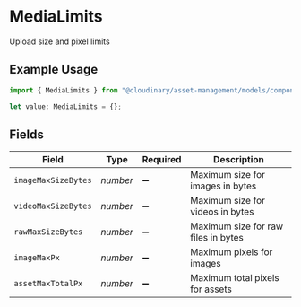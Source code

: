 # MediaLimits

Upload size and pixel limits

## Example Usage

```typescript
import { MediaLimits } from "@cloudinary/asset-management/models/components";

let value: MediaLimits = {};
```

## Fields

| Field                               | Type                                | Required                            | Description                         |
| ----------------------------------- | ----------------------------------- | ----------------------------------- | ----------------------------------- |
| `imageMaxSizeBytes`                 | *number*                            | :heavy_minus_sign:                  | Maximum size for images in bytes    |
| `videoMaxSizeBytes`                 | *number*                            | :heavy_minus_sign:                  | Maximum size for videos in bytes    |
| `rawMaxSizeBytes`                   | *number*                            | :heavy_minus_sign:                  | Maximum size for raw files in bytes |
| `imageMaxPx`                        | *number*                            | :heavy_minus_sign:                  | Maximum pixels for images           |
| `assetMaxTotalPx`                   | *number*                            | :heavy_minus_sign:                  | Maximum total pixels for assets     |